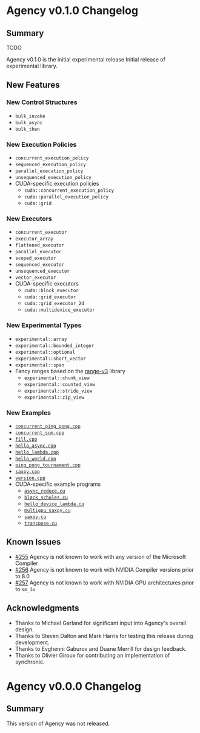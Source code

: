 Agency v0.1.0 Changelog
=======================

## Summary

TODO

Agency v0.1.0 is the initial experimental release 
Initial release of experimental library.

## New Features

### New Control Structures

  * `bulk_invoke`
  * `bulk_async`
  * `bulk_then`

### New Execution Policies

  * `concurrent_execution_policy`
  * `sequenced_execution_policy`
  * `parallel_execution_policy`
  * `unsequenced_execution_policy`
  * CUDA-specific execution policies
    * `cuda::concurrent_execution_policy`
    * `cuda::parallel_execution_policy`
    * `cuda::grid`

### New Executors

  * `concurrent_executor`
  * `executor_array`
  * `flattened_executor`
  * `parallel_executor`
  * `scoped_executor`
  * `sequenced_executor`
  * `unsequenced_executor`
  * `vector_executor`
  * CUDA-specific executors
    * `cuda::block_executor`
    * `cuda::grid_executor`
    * `cuda::grid_executor_2d`
    * `cuda::multidevice_executor`

### New Experimental Types

  * `experimental::array`
  * `experimental::bounded_integer`
  * `experimental::optional`
  * `experimental::short_vector`
  * `experimental::span`
  * Fancy ranges based on the [range-v3](http://github.com/ericniebler/range-v3) library
    * `experimental::chunk_view`
    * `experimental::counted_view`
    * `experimental::stride_view`
    * `experimental::zip_view`

### New Examples

  * [`concurrent_ping_pong.cpp`](examples/concurrent_ping_pong.cpp)
  * [`concurrent_sum.cpp`](examples/concurrent_sum.cpp)
  * [`fill.cpp`](examples/fill.cpp)
  * [`hello_async.cpp`](examples/hello_async.cpp)
  * [`hello_lambda.cpp`](examples/hello_lambda.cpp)
  * [`hello_world.cpp`](examples/hello_world.cpp)
  * [`ping_pong_tournament.cpp`](examples/ping_pong_tournament.cpp)
  * [`saxpy.cpp`](examples/saxpy.cpp)
  * [`version.cpp`](examples/version.cpp)
  * CUDA-specific example programs
    * [`async_reduce.cu`](examples/cuda/async_reduce.cu)
    * [`black_scholes.cu`](examples/cuda/black_scholes.cu)
    * [`hello_device_lambda.cu`](examples/cuda/hello_device_lambda.cu)
    * [`multigpu_saxpy.cu`](examples/cuda/multigpu_saxpy.cu)
    * [`saxpy.cu`](examples/cuda/saxpy.cu)
    * [`transpose.cu`](examples/cuda/transpose.cu)

## Known Issues

  * [#255](../../issues/255) Agency is not known to work with any version of the Microsoft Compiler
  * [#256](../../issues/256) Agency is not known to work with NVIDIA Compiler versions prior to 8.0
  * [#257](../../issues/257) Agency is not known to work with NVIDIA GPU architectures prior to `sm_3x`

## Acknowledgments

  * Thanks to Michael Garland for significant input into Agency's overall design.
  * Thanks to Steven Dalton and Mark Harris for testing this release during development.
  * Thanks to Evghenni Gaburov and Duane Merrill for design feedback.
  * Thanks to Olivier Giroux for contributing an implementation of synchronic.


Agency v0.0.0 Changelog
=======================

## Summary

This version of Agency was not released.

